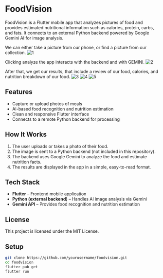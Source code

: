 # FoodVision

FoodVision is a Flutter mobile app that analyzes pictures of food and provides estimated nutritional information such as calories, protein, carbs, and fats. It connects to an external Python backend powered by Google Gemini AI for image analysis.

We can either take a picture from our phone, or find a picture from our collection.
![1](https://github.com/user-attachments/assets/ddbca113-6d45-425f-bb9b-6f89132bbe86)

Clicking analyze the app interacts with the backend and with GEMINI.
![2](https://github.com/user-attachments/assets/ce6d2470-76d5-487d-a867-746d184cceb1)

After that, we get our results, that include a review of our food, calories, and nutrition breakdown of our food.
![3](https://github.com/user-attachments/assets/11bb6c84-b255-4141-8b95-8494adba9ef0)
![4](https://github.com/user-attachments/assets/75aa528e-0458-4311-8876-82b403b68e24)
![5](https://github.com/user-attachments/assets/23b69081-fe34-436d-8a51-467ce6f76f65)

## Features

- Capture or upload photos of meals  
- AI-based food recognition and nutrition estimation  
- Clean and responsive Flutter interface  
- Connects to a remote Python backend for processing  

## How It Works

1. The user uploads or takes a photo of their food.  
2. The image is sent to a Python backend (not included in this repository).  
3. The backend uses Google Gemini to analyze the food and estimate nutrition facts.  
4. The results are displayed in the app in a simple, easy-to-read format.

## Tech Stack

- **Flutter** – Frontend mobile application  
- **Python (external backend)** – Handles AI image analysis via Gemini  
- **Gemini API** – Provides food recognition and nutrition estimation

## License

This project is licensed under the MIT License.

## Setup

```bash
git clone https://github.com/yourusername/foodvision.git
cd foodvision
flutter pub get
flutter run 

